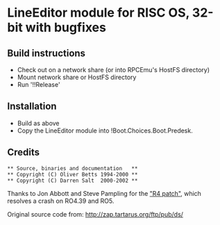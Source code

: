 # LineEditor module for RISC OS, 32-bit with bugfixes

## Build instructions

  * Check out on a network share (or into RPCEmu's HostFS directory)
  * Mount network share or HostFS directory
  * Run '!!Release'

## Installation

  * Build as above
  * Copy the LineEditor module into !Boot.Choices.Boot.Predesk.

## Credits

```
** Source, binaries and documentation   **
** Copyright (C) Oliver Betts 1994-2000 **
** Copyright (C) Darren Salt  2000-2002 **
```

Thanks to Jon Abbott and Steve Pampling for the ["R4 patch"](https://www.riscosopen.org/forum/forums/11/topics/3454), which resolves a crash on RO4.39 and RO5.

Original source code from: http://zap.tartarus.org/ftp/pub/ds/
